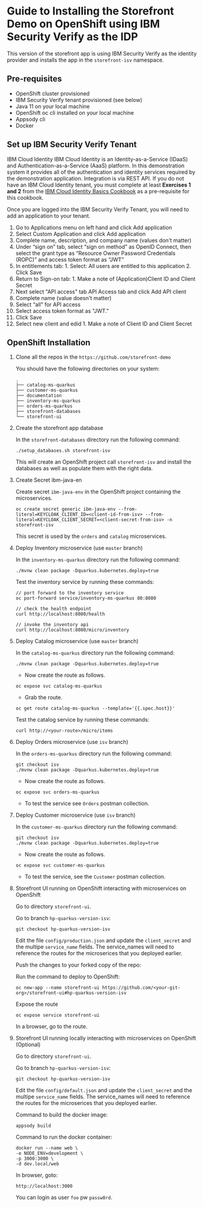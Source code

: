 # Guide to Installing the Storefront Demo on OpenShift using IBM Security Verify as the IDP

This version of the storefront app is using IBM Security Verify as the identity provider and installs the app in the `storefront-isv` namespace.

## Pre-requisites
- OpenShift cluster provisioned
- IBM Security Verify tenant provisioned (see below)
- Java 11 on your local machine
- OpenShift oc cli installed on your local machine
- Appsody cli
- Docker

## Set up IBM Security Verify Tenant

IBM Cloud Identity
IBM Cloud Identity is an Identity-as-a-Service (IDaaS) and Authentication-as-a-Service (AaaS) platform. In this demonstration system it provides all of the authentication and identity services required by the demonstration application. Integration is via REST API.
If you do not have an IBM Cloud Identity tenant, you must complete at least **Exercises 1 and 2** from the [IBM Cloud Identity Basics Cookbook](https://ibm.ent.box.com/s/zyqa0qpdjfsy45q4guih09o6ehrsnif1) as a pre-requisite for this cookbook.

Once you are logged into the IBM Security Verify Tenant, you will need to add an application to your tenant. 
1. Go to Applications menu on left hand and click Add application
2. Select Custom Application and click Add application
3. Complete name, description, and company name (values don't matter)
4. Under “sign on” tab, select “sign on method” as OpenID Connect, then select the grant type as “Resource Owner Password Credentials (ROPC)” and access token format as “JWT”
5. In entitlements tab:
        1. Select: All users are entitled to this application
        2. Click Save
6. Return to Sign-on tab:
        1. Make a note of (Application)Client ID and Client Secret
7.  Next select "API access" tab API Access tab and click Add API client
8. Complete name (value doesn't matter)
9. Select “all” for API access
10. Select access token format as "JWT." 
11. Click Save
12. Select new client and edid
        1. Make a note of Client ID and Client Secret

## OpenShift Installation

1. Clone all the repos in the `https://github.com/storefront-demo`

    You should have the following directories on your system:

    ```
    .
    ├── catalog-ms-quarkus
    ├── customer-ms-quarkus
    ├── documentation
    ├── inventory-ms-quarkus
    ├── orders-ms-quarkus
    ├── storefront-databases
    └── storefront-ui
    ```
2. Create the storefront app database

    In the `storefront-databases` directory run the following command:

    `./setup_databases.sh storefront-isv`

    This will create an OpenShift project call `storefront-isv` and install the databases as well as populate them with the right data.


4. Create Secret ibm-java-en

    Create secret `ibm-java-env` in the OpenShift project containing the microservices.
    ```
    oc create secret generic ibm-java-env --from-literal=KEYCLOAK_CLIENT_ID=<client-id-from-isv> --from-literal=KEYCLOAK_CLIENT_SECRET=<client-secret-from-isv> -n storefront-isv
    ```

    This secret is used by the `orders` and `catalog` microservices.

5. Deploy Inventory microservice (use `master` branch)

    In the `inventory-ms-quarkus` directory run the following command:

    `./mvnw clean package -Dquarkus.kubernetes.deploy=true`

    Test the inventory service by running these commands:
    ```
    // port forward to the inventory service
    oc port-forward service/inventory-ms-quarkus 80:8080

    // check the health endpoint
    curl http://localhost:8080/health

    // invoke the inventory api
    curl http://localhost:8080/micro/inventory
    ```
6. Deploy Catalog microservice (use `master` branch)

    In the `catalog-ms-quarkus` directory run the following command:

    `./mvnw clean package -Dquarkus.kubernetes.deploy=true`


    - Now create the route as follows.

    ```
    oc expose svc catalog-ms-quarkus
    ```

    - Grab the route.

    ```
    oc get route catalog-ms-quarkus --template='{{.spec.host}}'
    ```

    Test the catalog service by running these commands:
    ```
    curl http://<your-route>/micro/items
    ```

7. Deploy Orders microservice (use `isv` branch)

    In the `orders-ms-quarkus` directory run the following command:

    ```
    git checkout isv
    ./mvnw clean package -Dquarkus.kubernetes.deploy=true
    ```

    - Now create the route as follows.

    ```
    oc expose svc orders-ms-quarkus
    ```

    - To test the service see `Orders` postman collection.

8. Deploy Customer microservice (use `isv` branch)   

    In the `customer-ms-quarkus` directory run the following command:

    ```
    git checkout isv
    ./mvnw clean package -Dquarkus.kubernetes.deploy=true
    ```

    - Now create the route as follows.

    ```
    oc expose svc customer-ms-quarkus
    ```

    - To test the service, see the `Customer` postman collection.

9. Storefront UI running on OpenShift interacting with microservices on OpenShift
    
    Go to directory `storefront-ui`.

    Go to branch `hp-quarkus-version-isv`:
    ```
    git checkout hp-quarkus-version-isv
    ```

    Edit the file `config/production.json` and update the `client_secret` and the multipe `service_name` fields. The service_names will need to reference the routes for the microserices that you deployed earlier.

    Push the changes to your forked copy of the repo:

    Run the command to deploy to OpenShift:
    ```
    oc new-app --name storefront-ui https://github.com/<your-git-org>/storefront-ui#hp-quarkus-version-isv
    ```

    Expose the route
    ```
    oc expose service storefront-ui
    ```

    In a browser, go to the route.

10. Storefront UI running locally interacting with microservices on OpenShift (Optional)

    Go to directory `storefront-ui`.

    Go to branch `hp-quarkus-version-isv`:
    ```
    git checkout hp-quarkus-version-isv
    ```

    Edit the file `config/default.json` and update the `client_secret` and the multipe `service_name` fields. The service_names will need to reference the routes for the microserices that you deployed earlier.


    Command to build the docker image:
    ```
    appsody build
    ```

    Command to run the docker container:
    ```
    docker run --name web \
    -e NODE_ENV=development \
    -p 3000:3000 \
    -d dev.local/web
    ```

    In browser, goto: 
    ```
    http://localhost:3000
    ```

    You can login as user `foo` pw `passw0rd`.
